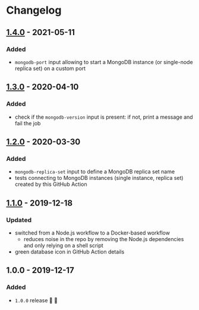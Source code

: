 # Changelog


## [1.4.0](https://github.com/superchargejs/mongodb-github-action/compare/v1.3.0...v1.4.0) - 2021-05-11

### Added
- `mongodb-port` input allowing to start a MongoDB instance (or single-node replica set) on a custom port


## [1.3.0](https://github.com/superchargejs/mongodb-github-action/compare/v1.2.0...v1.3.0) - 2020-04-10

### Added
- check if the `mongodb-version` input is present: if not, print a message and fail the job


## [1.2.0](https://github.com/superchargejs/mongodb-github-action/compare/v1.1.0...v1.2.0) - 2020-03-30

### Added
- `mongodb-replica-set` input to define a MongoDB replica set name
- tests connecting to MongoDB instances (single instance, replica set) created by this GitHub Action


## [1.1.0](https://github.com/superchargejs/mongodb-github-action/compare/v1.0.0...v1.1.0) - 2019-12-18

### Updated
- switched from a Node.js workflow to a Docker-based workflow
  - reduces noise in the repo by removing the Node.js dependencies and only relying on a shell script
- green database icon in GitHub Action details


## 1.0.0 - 2019-12-17

### Added
- `1.0.0` release 🚀 🎉
